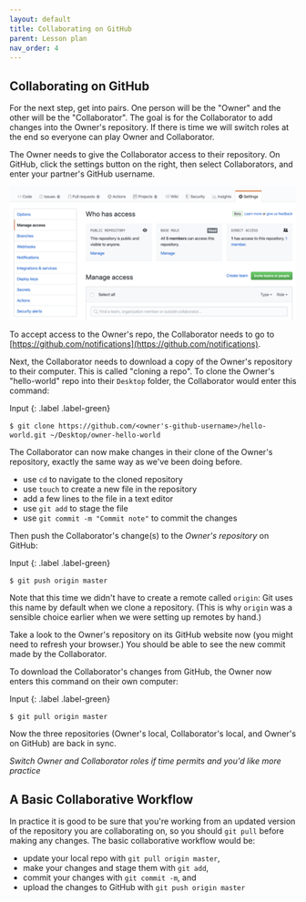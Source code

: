 ```yaml
---
layout: default
title: Collaborating on GitHub
parent: Lesson plan
nav_order: 4 
---
```


## Collaborating on GitHub
For the next step, get into pairs.  One person will be the "Owner" and the other
will be the "Collaborator". The goal is for the Collaborator to add changes into
the Owner's repository. If there is time we will switch roles at the end so everyone can play Owner and Collaborator.

The Owner needs to give the Collaborator access to their repository.
On GitHub, click the settings button on the right,
then select Collaborators, and enter your partner's GitHub username.

![Adding Collaborators on GitHub](figures/github-add-collaborators.png)

To accept access to the Owner's repo, the Collaborator
needs to go to [https://github.com/notifications](https://github.com/notifications).

Next, the Collaborator needs to download a copy of the Owner's repository to their computer. This is called "cloning a repo". To clone the Owner's "hello-world" repo into
their `Desktop` folder, the Collaborator would enter this command:

Input
{: .label .label-green}
~~~
$ git clone https://github.com/<owner's-github-username>/hello-world.git ~/Desktop/owner-hello-world
~~~

The Collaborator can now make changes in their clone of the Owner's repository,
exactly the same way as we've been doing before.

- use `cd` to navigate to the cloned repository
- use `touch` to create a new file in the repository
- add a few lines to the file in a text editor
- use `git add` to stage the file
- use `git commit -m "Commit note"` to commit the changes

Then push the Collaborator's change(s) to the *Owner's repository* on GitHub:

Input
{: .label .label-green}
~~~
$ git push origin master
~~~

Note that this time we didn't have to create a remote called `origin`: Git uses this
name by default when we clone a repository.  (This is why `origin` was a
sensible choice earlier when we were setting up remotes by hand.)

Take a look to the Owner's repository on its GitHub website now (you might need
to refresh your browser.) You should be able to see the new commit made by the
Collaborator.

To download the Collaborator's changes from GitHub, the Owner now enters this command on their own computer:

Input
{: .label .label-green}
~~~
$ git pull origin master
~~~

Now the three repositories (Owner's local, Collaborator's local, and Owner's on
GitHub) are back in sync.

_Switch Owner and Collaborator roles if time permits and you'd like more practice_

## A Basic Collaborative Workflow

In practice it is good to be sure that you're working from an updated version of the
repository you are collaborating on, so you should `git pull` before making
any changes. The basic collaborative workflow would be:

* update your local repo with `git pull origin master`,
* make your changes and stage them with `git add`,
* commit your changes with `git commit -m`, and
* upload the changes to GitHub with `git push origin master`
